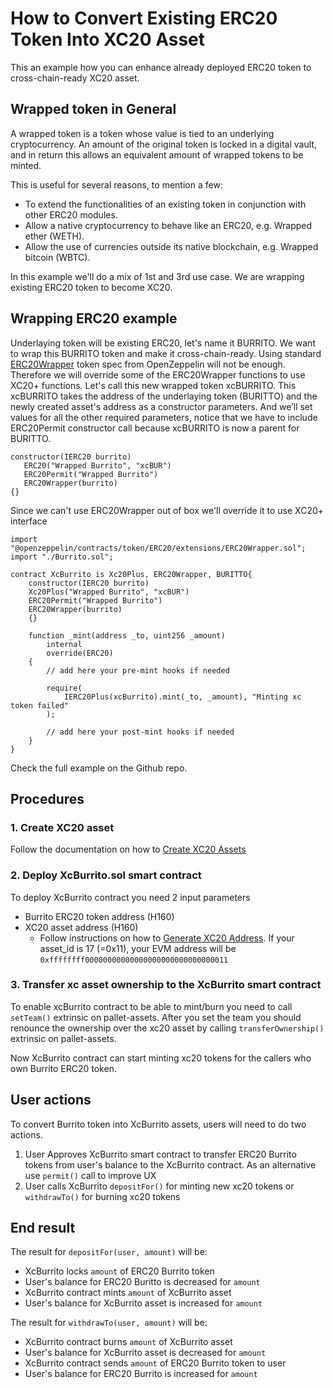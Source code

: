 # How to Convert Existing ERC20 Token Into XC20 Asset
This an example how you can enhance already deployed ERC20 token to cross-chain-ready XC20 asset.

## Wrapped token in General
A wrapped token is a token whose value is tied to an underlying cryptocurrency. An amount of the original token is locked in a digital vault, and in return this allows an equivalent amount of wrapped tokens to be minted.

This is useful for several reasons, to mention a few:
* To extend the functionalities of an existing token in conjunction with other ERC20 modules.
* Allow a native cryptocurrency to behave like an ERC20, e.g. Wrapped ether (WETH).
* Allow the use of currencies outside its native blockchain, e.g. Wrapped bitcoin (WBTC).

In this example we'll do a mix of 1st and 3rd use case. We are wrapping existing ERC20 token to become XC20.

## Wrapping ERC20 example
Underlaying token will be existing ERC20, let's name it BURRITO. We want to wrap this BURRITO token and make it cross-chain-ready. Using standard [ERC20Wrapper](https://github.com/OpenZeppelin/openzeppelin-contracts/blob/master/contracts/token/ERC20/extensions/ERC20Wrapper.sol) token spec from OpenZeppelin will not be enough. Therefore we will override some of the  ERC20Wrapper functions to use XC20+ functions.
Let's call this new wrapped token xcBURRITO.
This xcBURRITO takes the address of the underlaying token (BURITTO) and the newly created asset's address as a constructor parameters. And we’ll set values for all the other required parameters, notice that we have to include ERC20Permit constructor call because xcBURRITO is now a parent for BURITTO.
```
constructor(IERC20 burrito)
   ERC20("Wrapped Burrito", "xcBUR")
   ERC20Permit("Wrapped Burrito")
   ERC20Wrapper(burrito)
{}
```
Since we can't use ERC20Wrapper out of box we'll override it to use XC20+ interface
```
import "@openzeppelin/contracts/token/ERC20/extensions/ERC20Wrapper.sol";
import "./Burrito.sol";

contract XcBurrito is Xc20Plus, ERC20Wrapper, BURITTO{
    constructor(IERC20 burrito)
    Xc20Plus("Wrapped Burrito", "xcBUR")
    ERC20Permit("Wrapped Burrito")
    ERC20Wrapper(burrito)
    {}

    function _mint(address _to, uint256 _amount)
        internal
        override(ERC20)
    {
        // add here your pre-mint hooks if needed

        require(
            IERC20Plus(xcBurrito).mint(_to, _amount), "Minting xc token failed"
        );

        // add here your post-mint hooks if needed
    }
}
```
Check the full example on the Github repo.
## Procedures
### 1. Create XC20 asset
Follow the documentation on how to [Create XC20 Assets](https://docs.astar.network/docs/xcm/building-with-xcm/create-xc20-assets)

### 2. Deploy XcBurrito.sol smart contract
To deploy XcBurrito contract you need 2 input parameters
- Burrito ERC20 token address (H160)
- XC20 asset address (H160)
    - Follow instructions on how to [Generate XC20 Address](https://docs.astar.network/docs/xcm/integration/tools). If your asset_id is 17 (=0x11), your EVM address will be `0xffffffff00000000000000000000000000000011`

### 3. Transfer xc asset ownership to the XcBurrito smart contract
To enable xcBurrito contract to be able to mint/burn you need to call `setTeam()` extrinsic on pallet-assets.
After you set the team you should renounce the ownership over the xc20 asset by calling `transferOwnership()` extrinsic on pallet-assets.

Now XcBurrito contract can start minting xc20 tokens for the callers who own Burrito ERC20 token.

## User actions
To convert Burrito token into XcBurrito assets, users will need to do two actions.
1. User Approves XcBurrito smart contract to transfer ERC20 Burrito tokens from user's balance to the XcBurrito contract. As an alternative use `permit()` call to improve UX
2. User calls XcBurrito `depositFor()` for minting new xc20 tokens or `withdrawTo()` for burning xc20 tokens

## End result
The result for `depositFor(user, amount)` will be:
- XcBurrito locks `amount` of ERC20 Burrito token
- User's balance for ERC20 Buritto is decreased for `amount`
- XcBurrito contract mints `amount` of XcBurrito asset
- User's balance for XcBurrito asset is increased for `amount`


The result for `withdrawTo(user, amount)` will be:
- XcBurrito contract burns `amount` of XcBurrito asset
- User's balance for XcBurrito asset is decreased for `amount`
- XcBurrito contract sends `amount` of ERC20 Burrito token to user
- User's balance for ERC20 Burrito is increased for `amount`




